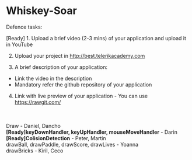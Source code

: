 # Whiskey-Soar

Defence tasks:

[Ready] 1. Upload a brief video (2-3 mins) of your application and upload it in YouTube

2. Upload your project in http://best.telerikacademy.com

3. A brief description of your application:
  - Link the video in the description
  - Mandatory refer the github repository of your application
4. Link with live preview of your application - You can use https://rawgit.com/
<br>
<br>
Draw - Daniel, Dancho <br>
<strong>[Ready]keyDownHandler, keyUpHandler, mouseMoveHandler</strong> - Darin
<br>
<strong>[Ready]ColisionDetection</strong> - Peter, Martin
<br>
drawBall, drawPaddle, drawScore, drawLives - Yoanna
<br>
drawBricks - Kiril, Ceco<br>
